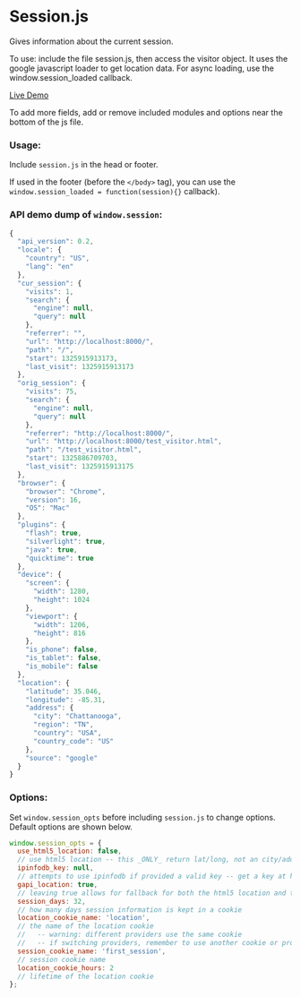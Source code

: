 Session.js
==

Gives information about the current session.

To use: include the file session.js, then access the visitor object.
It uses the google javascript loader to get location data.
For async loading, use the window.session_loaded callback.

<a href="http://codejoust.github.com/session.js/">Live Demo</a>

To add more fields, add or remove included modules and options near the bottom of the js file.

### Usage:

Include `session.js` in the head or footer.

If used in the footer (before the `</body>` tag), you can use the `window.session_loaded = function(session){}` callback).

### API demo dump of `window.session`:

```js
{
  "api_version": 0.2,
  "locale": {
    "country": "US",
    "lang": "en"
  },
  "cur_session": {
    "visits": 1,
    "search": {
      "engine": null,
      "query": null
    },
    "referrer": "",
    "url": "http://localhost:8000/",
    "path": "/",
    "start": 1325915913173,
    "last_visit": 1325915913173
  },
  "orig_session": {
    "visits": 75,
    "search": {
      "engine": null,
      "query": null
    },
    "referrer": "http://localhost:8000/",
    "url": "http://localhost:8000/test_visitor.html",
    "path": "/test_visitor.html",
    "start": 1325886709703,
    "last_visit": 1325915913175
  },
  "browser": {
    "browser": "Chrome",
    "version": 16,
    "OS": "Mac"
  },
  "plugins": {
    "flash": true,
    "silverlight": true,
    "java": true,
    "quicktime": true
  },
  "device": {
    "screen": {
      "width": 1280,
      "height": 1024
    },
    "viewport": {
      "width": 1206,
      "height": 816
    },
    "is_phone": false,
    "is_tablet": false,
    "is_mobile": false
  },
  "location": {
    "latitude": 35.046,
    "longitude": -85.31,
    "address": {
      "city": "Chattanooga",
      "region": "TN",
      "country": "USA",
      "country_code": "US"
    },
    "source": "google"
  }
}
```

### Options:
Set `window.session_opts` before including `session.js` to change options.
Default options are shown below.

```js
window.session_opts = {
  use_html5_location: false,
  // use html5 location -- this _ONLY_ return lat/long, not an city/address
  ipinfodb_key: null,
  // attempts to use ipinfodb if provided a valid key -- get a key at http://ipinfodb.com/register.php
  gapi_location: true,
  // leaving true allows for fallback for both the html5 location and the ipinfodb
  session_days: 32,
  // how many days session information is kept in a cookie
  location_cookie_name: 'location',
  // the name of the location cookie
  //   -- warning: different providers use the same cookie
  //   -- if switching providers, remember to use another cookie or provide checks for old cookies
  session_cookie_name: 'first_session',
  // session cookie name
  location_cookie_hours: 2
  // lifetime of the location cookie
};
```

